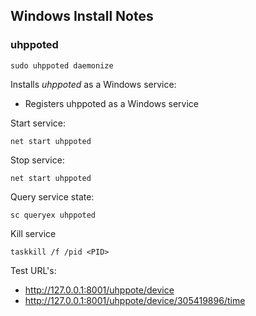 ## Windows Install Notes

### uhppoted
```
sudo uhppoted daemonize
```

Installs *uhppoted* as a Windows service:
- Registers uhppoted as a Windows service

Start service:
```
net start uhppoted
```

Stop service:
```
net start uhppoted
```

Query service state:
```
sc queryex uhppoted
```

Kill service
```
taskkill /f /pid <PID>
```

Test URL's:
- http://127.0.0.1:8001/uhppote/device
- http://127.0.0.1:8001/uhppote/device/305419896/time